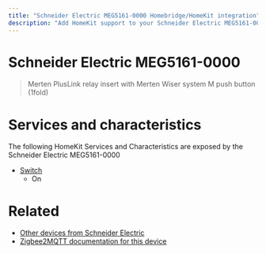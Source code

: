 ```yaml
---
title: "Schneider Electric MEG5161-0000 Homebridge/HomeKit integration"
description: "Add HomeKit support to your Schneider Electric MEG5161-0000, using Homebridge, Zigbee2MQTT and homebridge-z2m."
---
```

<!---
This file has been GENERATED using src/docgen/docgen.ts
DO NOT EDIT THIS FILE MANUALLY!
-->
# Schneider Electric MEG5161-0000
> Merten PlusLink relay insert with Merten Wiser system M push button (1fold)


# Services and characteristics
The following HomeKit Services and Characteristics are exposed by
the Schneider Electric MEG5161-0000

* [Switch](../../switch.md)
  * On


# Related
* [Other devices from Schneider Electric](../index.md#schneider_electric)
* [Zigbee2MQTT documentation for this device](https://www.zigbee2mqtt.io/devices/MEG5161-0000.html)